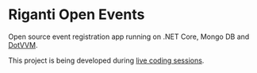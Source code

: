 # Riganti Open Events

Open source event registration app running on .NET Core, Mongo DB and [DotVVM](https://github.com/riganti/dotvvm).

This project is being developed during [live coding sessions](https://twitch.tv/tomasherceg). 